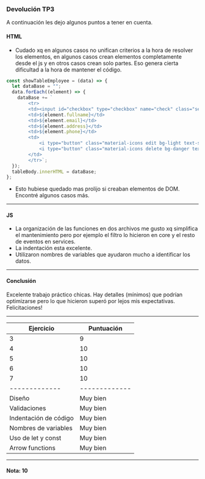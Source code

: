 ### Devolución TP3

A continuación les dejo algunos puntos a tener en cuenta.

#### HTML

- Cudado xq en algunos casos no unifican criterios a la hora de resolver los elementos, en algunos casos crean elementos completamente desde el js y en otros casos crean solo partes. Eso genera cierta dificultad a la hora de mantener el código.

```js
const showTableEmployee = (data) => {
  let dataBase = "";
  data.forEach((element) => {
    dataBase += `
        <tr>
        <td><input id="checkbox" type="checkbox" name="check" class="sel" data-employee-id="${element.id}"></td>
        <td>${element.fullname}</td>
        <td>${element.email}</td>
        <td>${element.address}</td>
        <td>${element.phone}</td>
        <td>
            <i type="button" class="material-icons edit bg-light text-secondary rounded me-3" id="${element.id}"  title="Edit">&#xE254;</i>
            <i type="button" class="material-icons delete bg-danger text-light rounded" id="${element.id}" title="Delete">&#xE872;</i>
        </td>
        </tr>`;
  });
  tableBody.innerHTML = dataBase;
};
```

- Esto hubiese quedado mas prolijo si creaban elementos de DOM. Encontré algunos casos más.

---

#### JS

- La organización de las funciones en dos archivos me gusto xq simplifica el mantenimiento pero por ejemplo el filtro lo hicieron en core y el resto de eventos en services.
- La indentación esta excelente.
- Utilizaron nombres de variables que ayudaron mucho a identificar los datos.

---

#### Conclusión

Excelente trabajo práctico chicas. Hay detalles (mínimos) que podrían optimizarse pero lo que hicieron superó por lejos mis expectativas. Felicitaciones!

---

| Ejercicio  | Puntuación |
| ------------- | ------------- |
| 3  | 9  |
| 4  | 10  |
| 5  | 10  |
| 6  | 10  |
| 7  | 10  |
| ------------- | ------------- |
| Diseño  | Muy bien  |
| Validaciones  | Muy bien  |
| Indentación de código  | Muy bien  |
| Nombres de variables  | Muy bien  |
| Uso de let y const  | Muy bien  |
| Arrow functions  | Muy bien  |

---

#### Nota: 10